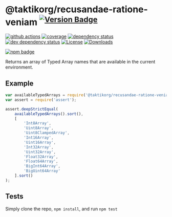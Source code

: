# @taktikorg/recusandae-ratione-veniam <sup>[![Version Badge][2]][1]</sup>

[![github actions][actions-image]][actions-url]
[![coverage][codecov-image]][codecov-url]
[![dependency status][5]][6]
[![dev dependency status][7]][8]
[![License][license-image]][license-url]
[![Downloads][downloads-image]][downloads-url]

[![npm badge][11]][1]

Returns an array of Typed Array names that are available in the current environment.

## Example

```js
var availableTypedArrays = require('@taktikorg/recusandae-ratione-veniam');
var assert = require('assert');

assert.deepStrictEqual(
	availableTypedArrays().sort(),
	[
		'Int8Array',
		'Uint8Array',
		'Uint8ClampedArray',
		'Int16Array',
		'Uint16Array',
		'Int32Array',
		'Uint32Array',
		'Float32Array',
		'Float64Array',
		'BigInt64Array',
		'BigUint64Array'
	].sort()
);
```

## Tests
Simply clone the repo, `npm install`, and run `npm test`

[1]: https://npmjs.org/package/@taktikorg/recusandae-ratione-veniam
[2]: https://versionbadg.es/inspect-js/@taktikorg/recusandae-ratione-veniam.svg
[5]: https://david-dm.org/inspect-js/@taktikorg/recusandae-ratione-veniam.svg
[6]: https://david-dm.org/inspect-js/@taktikorg/recusandae-ratione-veniam
[7]: https://david-dm.org/inspect-js/@taktikorg/recusandae-ratione-veniam/dev-status.svg
[8]: https://david-dm.org/inspect-js/@taktikorg/recusandae-ratione-veniam#info=devDependencies
[11]: https://nodei.co/npm/@taktikorg/recusandae-ratione-veniam.png?downloads=true&stars=true
[license-image]: https://img.shields.io/npm/l/@taktikorg/recusandae-ratione-veniam.svg
[license-url]: LICENSE
[downloads-image]: https://img.shields.io/npm/dm/@taktikorg/recusandae-ratione-veniam.svg
[downloads-url]: https://npm-stat.com/charts.html?package=@taktikorg/recusandae-ratione-veniam
[codecov-image]: https://codecov.io/gh/inspect-js/@taktikorg/recusandae-ratione-veniam/branch/main/graphs/badge.svg
[codecov-url]: https://app.codecov.io/gh/inspect-js/@taktikorg/recusandae-ratione-veniam/
[actions-image]: https://img.shields.io/endpoint?url=https://github-actions-badge-u3jn4tfpocch.runkit.sh/inspect-js/@taktikorg/recusandae-ratione-veniam
[actions-url]: https://github.com/taktikorg/recusandae-ratione-veniam/actions
